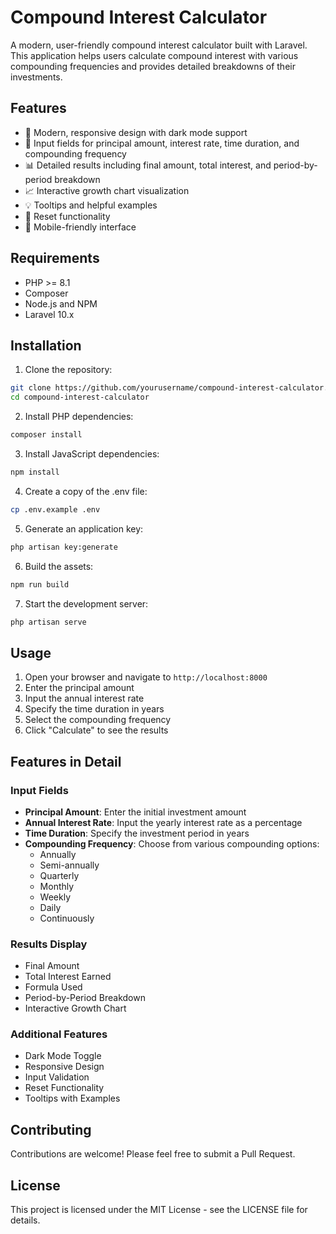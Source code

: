 # Compound Interest Calculator

A modern, user-friendly compound interest calculator built with Laravel. This application helps users calculate compound interest with various compounding frequencies and provides detailed breakdowns of their investments.

## Features

- 🎨 Modern, responsive design with dark mode support
- 🔢 Input fields for principal amount, interest rate, time duration, and compounding frequency
- 📊 Detailed results including final amount, total interest, and period-by-period breakdown
- 📈 Interactive growth chart visualization
- 💡 Tooltips and helpful examples
- 🔄 Reset functionality
- 📱 Mobile-friendly interface

## Requirements

- PHP >= 8.1
- Composer
- Node.js and NPM
- Laravel 10.x

## Installation

1. Clone the repository:
```bash
git clone https://github.com/yourusername/compound-interest-calculator.git
cd compound-interest-calculator
```

2. Install PHP dependencies:
```bash
composer install
```

3. Install JavaScript dependencies:
```bash
npm install
```

4. Create a copy of the .env file:
```bash
cp .env.example .env
```

5. Generate an application key:
```bash
php artisan key:generate
```

6. Build the assets:
```bash
npm run build
```

7. Start the development server:
```bash
php artisan serve
```

## Usage

1. Open your browser and navigate to `http://localhost:8000`
2. Enter the principal amount
3. Input the annual interest rate
4. Specify the time duration in years
5. Select the compounding frequency
6. Click "Calculate" to see the results

## Features in Detail

### Input Fields
- **Principal Amount**: Enter the initial investment amount
- **Annual Interest Rate**: Input the yearly interest rate as a percentage
- **Time Duration**: Specify the investment period in years
- **Compounding Frequency**: Choose from various compounding options:
  - Annually
  - Semi-annually
  - Quarterly
  - Monthly
  - Weekly
  - Daily
  - Continuously

### Results Display
- Final Amount
- Total Interest Earned
- Formula Used
- Period-by-Period Breakdown
- Interactive Growth Chart

### Additional Features
- Dark Mode Toggle
- Responsive Design
- Input Validation
- Reset Functionality
- Tooltips with Examples

## Contributing

Contributions are welcome! Please feel free to submit a Pull Request.

## License

This project is licensed under the MIT License - see the LICENSE file for details.
